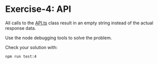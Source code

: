 # Exercise-4: API

All calls to the [API.ts](/src/classes/API.ts) class result in an empty string instead of the actual response data.

Use the node debugging tools to solve the problem.

Check your solution with:
```sh
npm run test:4
```
